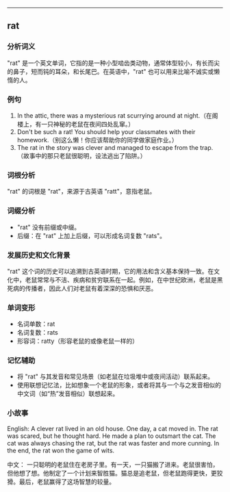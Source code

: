 
---------------
## rat
### 分析词义
"rat" 是一个英文单词，它指的是一种小型啮齿类动物，通常体型较小，有长而尖的鼻子，短而钝的耳朵，和长尾巴。在英语中，"rat" 也可以用来比喻不诚实或懒惰的人。

### 例句
1. In the attic, there was a mysterious rat scurrying around at night.（在阁楼上，有一只神秘的老鼠在夜间四处乱窜。）
2. Don't be such a rat! You should help your classmates with their homework.（别这么懒！你应该帮助你的同学做家庭作业。）
3. The rat in the story was clever and managed to escape from the trap.（故事中的那只老鼠很聪明，设法逃出了陷阱。）

### 词根分析
"rat" 的词根是 "rat"，来源于古英语 "ratt"，意指老鼠。

### 词缀分析
- "rat" 没有前缀或中缀。
- 后缀：在 "rat" 上加上后缀，可以形成名词复数 "rats"。

### 发展历史和文化背景
"rat" 这个词的历史可以追溯到古英语时期，它的用法和含义基本保持一致。在文化中，老鼠常常与不洁、疾病和贫穷联系在一起。例如，在中世纪欧洲，老鼠是黑死病的传播者，因此人们对老鼠有着深深的恐惧和厌恶。

### 单词变形
- 名词单数：rat
- 名词复数：rats
- 形容词：ratty（形容老鼠的或像老鼠一样的）

### 记忆辅助
- 将 "rat" 与其发音和常见场景（如老鼠在垃圾堆中或夜间活动）联系起来。
- 使用联想记忆法，比如想象一个老鼠的形象，或者将其与一个与之发音相似的中文词（如“热”发音相似）联想起来。

### 小故事
English:
A clever rat lived in an old house. One day, a cat moved in. The rat was scared, but he thought hard. He made a plan to outsmart the cat. The cat was always chasing the rat, but the rat was faster and more cunning. In the end, the rat won the game of wits.

中文：
一只聪明的老鼠住在老房子里。有一天，一只猫搬了进来。老鼠很害怕，但他想了想。他制定了一个计划来智胜猫。猫总是追老鼠，但老鼠跑得更快，更狡猾。最后，老鼠赢得了这场智慧的较量。

